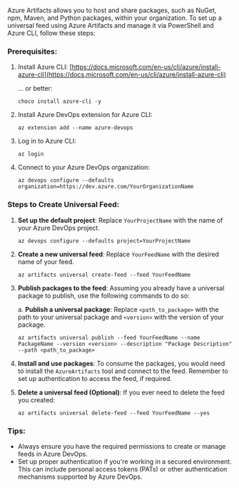 Azure Artifacts allows you to host and share packages, such as NuGet, npm, Maven, and Python packages, within your organization. To set up a universal feed using Azure Artifacts and manage it via PowerShell and Azure CLI, follow these steps:

### Prerequisites:

1. Install Azure CLI: [https://docs.microsoft.com/en-us/cli/azure/install-azure-cli](https://docs.microsoft.com/en-us/cli/azure/install-azure-cli)

   ... or better:

   `choco install azure-cli -y`

2. Install Azure DevOps extension for Azure CLI:

   `az extension add --name azure-devops`

3. Log in to Azure CLI:

   `az login`

4. Connect to your Azure DevOps organization:

   `az devops configure --defaults organization=https://dev.azure.com/YourOrganizationName`

### Steps to Create Universal Feed:

1. **Set up the default project**: Replace `YourProjectName` with the name of your Azure DevOps project.

   `az devops configure --defaults project=YourProjectName`

2. **Create a new universal feed**: Replace `YourFeedName` with the desired name of your feed.

   `az artifacts universal create-feed --feed YourFeedName`

3. **Publish packages to the feed**: Assuming you already have a universal package to publish, use the following commands to do so:

   a. **Publish a universal package**: Replace `<path_to_package>` with the path to your universal package and `<version>` with the version of your package.

   `az artifacts universal publish --feed YourFeedName --name PackageName --version <version> --description "Package Description" --path <path_to_package>`

4. **Install and use packages**: To consume the packages, you would need to install the `AzureArtifacts` tool and connect to the feed. Remember to set up authentication to access the feed, if required.
5. **Delete a universal feed (Optional)**: If you ever need to delete the feed you created:

   `az artifacts universal delete-feed --feed YourFeedName --yes`

### Tips:

- Always ensure you have the required permissions to create or manage feeds in Azure DevOps.
- Set up proper authentication if you're working in a secured environment. This can include personal access tokens (PATs) or other authentication mechanisms supported by Azure DevOps.
